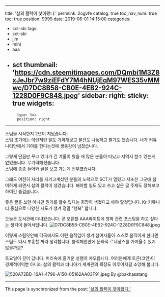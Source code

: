 
---
title: '삶의 활력이 찾아왔다.'
permlink: 2ogvfe
catalog: true
toc_nav_num: true
toc: true
position: 9999
date: 2019-06-01 14:15:00
categories:
- sct-sbi
tags:
- sct-sbi
- jjm
- mini
- aaa
- sct
thumbnail: 'https://cdn.steemitimages.com/DQmbi1M3Z8xJeJbr7w9ziEFdY7M4hNUjEqM97WES35vMMwc/D7DC8B58-CB0E-4EB2-924C-1228D0F9C848.jpeg'
sidebar:
    right:
        sticky: true
widgets:
    -
        type: toc
        position: right
---


스팀을 시작한지 2년이 지났습니다.  
스팀 초기에는 이런저런 일도 기획해보고
물건도 나눔하고 팔기도 했습니다. 
내가 커뮤니티안에서 기여를 한다는것에 
생동감이 넘쳤습니다. 

그렇게 단꿈만 꾸고 있다가 
긴 겨울이 왔을 때 많은 분들이 떠났고
저역시 할수 있는게 없었습니다.  무기력해졌습니다.  
스팀에 종종 들어와 글을 보고 가는게 전부였습니다. 

그래도 여전히 자리를 지키고계셨던 분들의 노력으로
SCT가 열렸고 저또한 그곳에  참여하게 되면서 
삶의 활력이 생겼습니다. 
해야할 일도 있고 쓰고 싶은 글 주제도 정해보고
하여간 즐겁습니다.  

좋은 글을 쓰던 아니던 
뭔가를 할수 있다는 희망이 생겼다고 해야 할것입니다. 
Kr 커뮤니티 중심으로 다양한 시도가 생겨 정말 “행복” 합니다. 

오늘은 도서관에 다녀왔습니다. 
곧 오픈할 AAA싸이트에 영화 관련 포스팅을 하고 싶다는 생각이 들어서입니다. 
![D7DC8B58-CB0E-4EB2-924C-1228D0F9C848.jpeg](https://cdn.steemitimages.com/DQmbi1M3Z8xJeJbr7w9ziEFdY7M4hNUjEqM97WES35vMMwc/D7DC8B58-CB0E-4EB2-924C-1228D0F9C848.jpeg)

이렇게 스팀잇안에 각국에서도 이런 움직임이 생겨 참여자들이 스스로 움직이게 한다면 스팀도 다시 부흥할 꺼라 생각합니다. 블럭체인안에 문화적 르네상스를 가져올수 있지 않을까요? 

토요일이 깊어 갑니다.  머리속에 즐거운 설램이 차오릅니다. 
여러분에게 토큰(코인)이 경제적이익뿐 아니라 삶의 활력과 더나아가 세계관의 확장도 이루어지길 소망해 봅니다. 

![520A72BD-16A1-4796-A150-05162AA03F91.jpeg](https://cdn.steemitimages.com/DQmcgJqZhdvKbBEhASqNDVv3mLcAUaBXqZpiBisx4Vbip1g/520A72BD-16A1-4796-A150-05162AA03F91.jpeg)
By @bakhasatang

- - -

This page is synchronized from the post: ['삶의 활력이 찾아왔다.'](https://steemit.com/@kingbit/2ogvfe)
